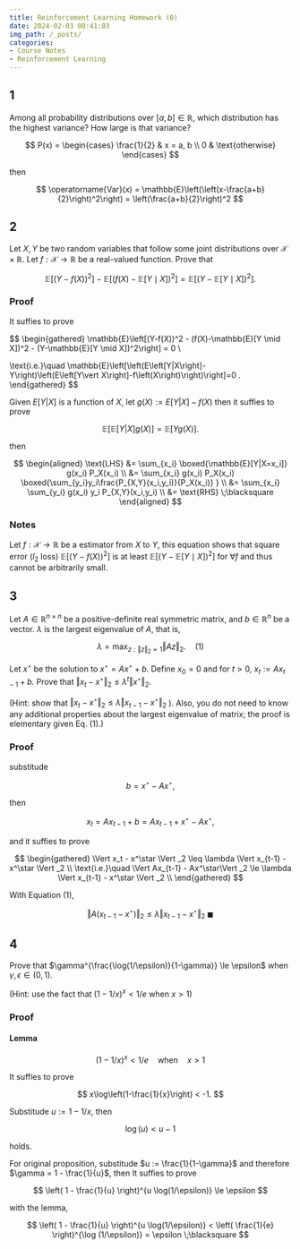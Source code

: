 ```yaml
---
title: Reinforcement Learning Homework (0)
date: 2024-02-03 00:41:03
img_path: /_posts/
categories:
- Course Notes
- Reinforcement Learning
---
```


## 1

Among all probability distributions over $[a, b] \in \mathbb{R}$, which distribution has the highest variance? How large is
that variance?

$$
P(x) = \begin{cases}
    \frac{1}{2} & x = a, b \\
    0 & \text{otherwise}
\end{cases}
$$

then

$$
\operatorname{Var}(x) = \mathbb{E}\left(\left(x-\frac{a+b}{2}\right)^2\right) = \left(\frac{a+b}{2}\right)^2
$$

## 2

Let $X, Y$ be two random variables that follow some joint distributions over $\mathcal{X} \times \mathbb{R}$. Let $f: \mathcal{X} \rightarrow \mathbb{R}$ be a real-valued function. Prove that

$$
\mathbb{E}\left[(Y-f(X))^2\right]-\mathbb{E}\left[(f(X)-\mathbb{E}[Y \mid X])^2\right]=\mathbb{E}\left[(Y-\mathbb{E}[Y \mid X])^2\right] .
$$

### Proof

It suffies to prove

$$
\begin{gathered}
\mathbb{E}\left[(Y-f(X))^2 - (f(X)-\mathbb{E}[Y \mid X])^2 - (Y-\mathbb{E}[Y \mid X])^2\right] = 0 \\

\text{i.e.}\quad \mathbb{E}\left[\left(E\left[Y|X\right]-Y\right)\left(E\left[Y\vert X\right]-f\left(X\right)\right)\right]=0 .
\end{gathered}
$$

Given $E[Y\vert X]$ is a function of $X$, let $g(X) := E[Y\vert X] - f(X)$ then it suffies to prove

$$
\mathbb{E}[\mathbb{E}[Y|X]g(X)] = \mathbb{E}[Y g(X)] .
$$

then

$$
\begin{aligned}
    \text{LHS} &= \sum_{x_i} \boxed{\mathbb{E}[Y|X=x_i]} g(x_i) P_X(x_i) \\
    &= \sum_{x_i} g(x_i) P_X(x_i) \boxed{\sum_{y_i}y_i\frac{P_{X,Y}(x_i,y_i)}{P_X(x_i)} } \\
    &= \sum_{x_i} \sum_{y_i} g(x_i) y_i P_{X,Y}(x_i,y_i) \\
    &= \text{RHS} \;\blacksquare
\end{aligned}
$$

### Notes

Let $f: \mathcal{X} \rightarrow \mathbb{R}$ be a estimator from $X$ to $Y$, this equation shows that square error ($l_2$ loss) $\mathbb{E}\left[(Y-f(X))^2\right]$ is at least $\mathbb{E}\left[(Y-\mathbb{E}[Y \mid X])^2\right]$ for $\forall f$ and thus cannot be arbitrarily small.

## 3

Let $A \in \mathbb{R}^{n \times n}$ be a positive-definite real symmetric matrix, and $b \in \mathbb{R}^n$ be a vector. $\lambda$ is the largest eigenvalue of $A$, that is,

$$ \lambda = \max_{z:\Vert z\Vert _2=1} \Vert Az\Vert _2. \quad (1) $$

Let $x^\star$ be the solution to $x^\star = Ax^\star + b$. Define $x_0 = 0$ and for $t > 0$, $x_t := Ax_{t-1} + b$. Prove that $\Vert x_t - x^\star\Vert_2 \leq \lambda^t \Vert x^\star\Vert_2$.

(Hint: show that $\Vert x_t - x^\star\Vert_2 \leq \lambda \Vert x_{t-1} - x^\star\Vert_2$ ). Also, you do not need to know any additional properties about the largest eigenvalue of matrix; the proof is elementary given Eq. (1).)

### Proof

substitude

$$
b = x^\star - Ax^\star,
$$

then

$$
x_t = Ax_{t-1} + b = Ax_{t-1} + x^\star - Ax^\star,
$$

and it suffies to prove

$$
\begin{gathered}
    \Vert x_t - x^\star \Vert _2 \leq \lambda \Vert x_{t-1} - x^\star \Vert _2 \\
    \text{i.e.}\quad \Vert Ax_{t-1} - Ax^\star\Vert _2 \le  \lambda \Vert x_{t-1} - x^\star \Vert _2 \\
\end{gathered}
$$

With Equation (1),

$$
 \Vert A(x_{t-1} - x^\star)\Vert _2 \le  \lambda \Vert x_{t-1} - x^\star \Vert _2  \;\blacksquare
$$

## 4

Prove that $\gamma^{\frac{\log(1/\epsilon)}{1-\gamma}} \le \epsilon$ when $\gamma, \epsilon \in (0, 1)$.

(Hint: use the fact that $(1-1/x)^x< 1/e$ when $x > 1$)

### Proof

#### Lemma

$$
(1-1/x)^x< 1/e \quad\text{when}\quad x > 1
$$

It suffies to prove

$$
x\log\left(1-\frac{1}{x}\right) < -1.
$$

Substitude $u := 1-1/x$, then

$$
\log(u) < u-1
$$

holds.

For original proposition, substitude $u := \frac{1}{1-\gamma}$ and therefore $\gamma = 1 - \frac{1}{u}$,
then It suffies to prove

$$
\left( 1 - \frac{1}{u} \right)^{u \log(1/\epsilon)} \le \epsilon
$$

with the lemma,

$$
\left( 1 - \frac{1}{u} \right)^{u \log(1/\epsilon)} < \left( \frac{1}{e} \right)^{\log (1/\epsilon)} = \epsilon \;\blacksquare
$$


